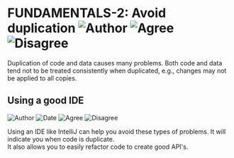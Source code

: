 # FUNDAMENTALS-2: Avoid duplication ![Author](https://img.shields.io/badge/Author-Oracle-blue.svg) ![Agree](https://img.shields.io/badge/AGREE-6-green.svg) ![Disagree](https://img.shields.io/badge/DISAGREE-0-red.svg)

Duplication of code and data causes many problems. Both code and data tend not to be treated consistently when duplicated, e.g., changes may not be applied to all copies.

## Using a good IDE

![Author](https://img.shields.io/badge/Author-Bart.Devriendt-blue.svg)
![Date](https://img.shields.io/badge/Date-20171001-lightgrey.svg)
![Agree](https://img.shields.io/badge/AGREE-9-green.svg)
![Disagree](https://img.shields.io/badge/DISAGREE-0-red.svg)

Using an IDE like IntelliJ can help you avoid these types of problems.  It will indicate you when code is duplicate.  
It also allows you to easily refactor code to create good API's.
